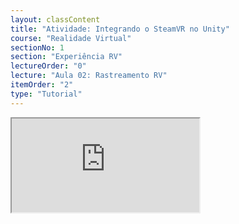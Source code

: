 ```yaml
---
layout: classContent
title: "Atividade: Integrando o SteamVR no Unity"
course: "Realidade Virtual"
sectionNo: 1
section: "Experiência RV"
lectureOrder: "0"
lecture: "Aula 02: Rastreamento RV"
itemOrder: "2"
type: "Tutorial"
---
```


<iframe src="https://docs.google.com/document/d/e/2PACX-1vR6miU9pYKx2HujPrCyGfLTjiFUrvTP4jhAJurLgufdLe9QFbsvXyrQ0W7lPNM3dmVzClntxevkhM0m/pub?embedded=true"></iframe>
